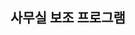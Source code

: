 ## **사무실 보조 프로그램** 

<!--
### **특징 및 기능**

1. PDF 병합 및 분할
- 라이센스

WIN UI 3 환경에서 개발됨
- 친숙함을 위해 Fluent 2 디자인 사용하고 싶었고, WPF 등 찾아보다가 WIN UI로 정착함.
- Powertoys 및 WIN UI 3 Gallery 등을 참고하면서 만듦.
-->